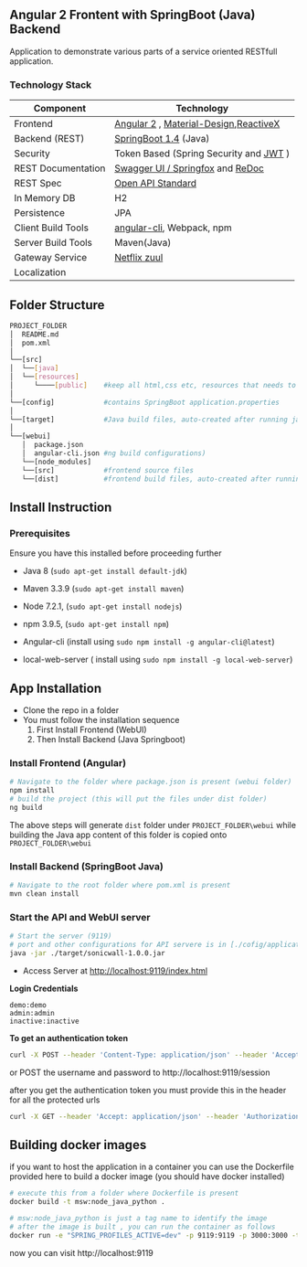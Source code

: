 ## Angular 2 Frontent with SpringBoot (Java) Backend
Application to demonstrate various parts of a service oriented RESTfull application. 

### Technology Stack
Component         | Technology
---               | ---
Frontend          | [Angular 2](https://github.com/angular/angular) , [Material-Design](https://github.com/angular/material2),[ReactiveX]()  
Backend (REST)    | [SpringBoot 1.4](https://projects.spring.io/spring-boot) (Java)
Security          | Token Based (Spring Security and [JWT](https://github.com/auth0/java-jwt) )
REST Documentation| [Swagger UI / Springfox](https://github.com/springfox/springfox) and [ReDoc](https://github.com/Rebilly/ReDoc)
REST Spec         | [Open API Standard](https://www.openapis.org/) 
In Memory DB      | H2 
Persistence       | JPA
Client Build Tools| [angular-cli](https://github.com/angular/angular-cli), Webpack, npm
Server Build Tools| Maven(Java)
Gateway Service   | [Netflix zuul](https://github.com/Netflix/zuul)
Localization      | <Pending>     

## Folder Structure
```bash
PROJECT_FOLDER
│  README.md
│  pom.xml           
│
└──[src]      
│  └──[java]      
│  └──[resources]
│     └────[public]    #keep all html,css etc, resources that needs to be exposed to user without security
│
└──[config]            #contains SpringBoot application.properties
│
└──[target]            #Java build files, auto-created after running java build: mvn install
│
└──[webui]
   │  package.json     
   │  angular-cli.json #ng build configurations)
   └──[node_modules]
   └──[src]            #frontend source files
   └──[dist]           #frontend build files, auto-created after running angular build: ng -build

```

## Install Instruction

### Prerequisites
Ensure you have this installed before proceeding further
- Java 8       (`sudo apt-get install default-jdk`)
- Maven 3.3.9  (`sudo apt-get install maven`) 
- Node 7.2.1,  (`sudo apt-get install nodejs`) 
- npm 3.9.5,   (`sudo apt-get install npm`) 

- Angular-cli (install using `sudo npm install -g angular-cli@latest`)
- local-web-server ( install using `sudo npm install -g local-web-server`)


## App Installation
- Clone the repo in a folder
- You must follow the installation sequence 
    1. First Install Frontend (WebUI)
    2. Then Install Backend  (Java Springboot)


### Install Frontend (Angular)

```bash
# Navigate to the folder where package.json is present (webui folder)
npm install
# build the project (this will put the files under dist folder)
ng build
```
The above steps will generate `dist` folder under `PROJECT_FOLDER\webui`
while building the Java app content of this folder is copied onto `PROJECT_FOLDER\webui`


### Install Backend (SpringBoot Java)
```bash
# Navigate to the root folder where pom.xml is present 
mvn clean install
```


### Start the API and WebUI server ###
```bash
# Start the server (9119)
# port and other configurations for API servere is in [./cofig/application.properties](https://github.com/mrin9/Angular2_SpringBoot/blob/master/config/application.properties) file
java -jar ./target/sonicwall-1.0.0.jar

```

- Access Server at <http://localhost:9119/index.html>

**Login Credentials**
```
demo:demo
admin:admin
inactive:inactive
```

**To get an authentication token** 

```bash
curl -X POST --header 'Content-Type: application/json' --header 'Accept: application/json' -d '{"username": "demo", "password": "demo" }' 'http://localhost:9119/session'
```
or POST the username and password to http://localhost:9119/session


after you get the authentication token you must provide this in the header for all the protected urls 

```bash
curl -X GET --header 'Accept: application/json' --header 'Authorization: [replace this with token ]' 'http://localhost:9119/version'
```


## Building docker images

if you want to host the application in a container you can use the Dockerfile provided here 
to build a docker image (you should have docker installed)
```bash
# execute this from a folder where Dockerfile is present
docker build -t msw:node_java_python .

# msw:node_java_python is just a tag name to identify the image
# after the image is built , you can run the container as follows
docker run -e "SPRING_PROFILES_ACTIVE=dev" -p 9119:9119 -p 3000:3000 -t msw:node_java_python
```
now you can visit http://localhost:9119

